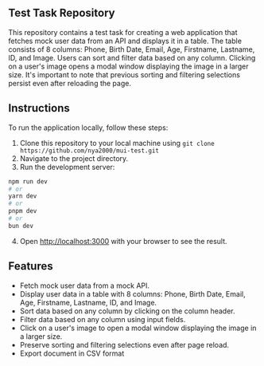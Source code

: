 ## Test Task Repository

This repository contains a test task for creating a web application that fetches mock user data from an API and displays it in a table. The table consists of 8 columns: Phone, Birth Date, Email, Age, Firstname, Lastname, ID, and Image. Users can sort and filter data based on any column. Clicking on a user's image opens a modal window displaying the image in a larger size. It's important to note that previous sorting and filtering selections persist even after reloading the page.

## Instructions

To run the application locally, follow these steps:
1. Clone this repository to your local machine using ```git clone https://github.com/nya2000/mui-test.git```
2. Navigate to the project directory.
3. Run the development server:
 ```bash
npm run dev
# or
yarn dev
# or
pnpm dev
# or
bun dev
```
4. Open [http://localhost:3000](http://localhost:3000) with your browser to see the result.

## Features
* Fetch mock user data from a mock API.
* Display user data in a table with 8 columns: Phone, Birth Date, Email, Age, Firstname, Lastname, ID, and Image.
* Sort data based on any column by clicking on the column header.
* Filter data based on any column using input fields.
* Click on a user's image to open a modal window displaying the image in a larger size.
* Preserve sorting and filtering selections even after page reload.
* Export document in CSV format
